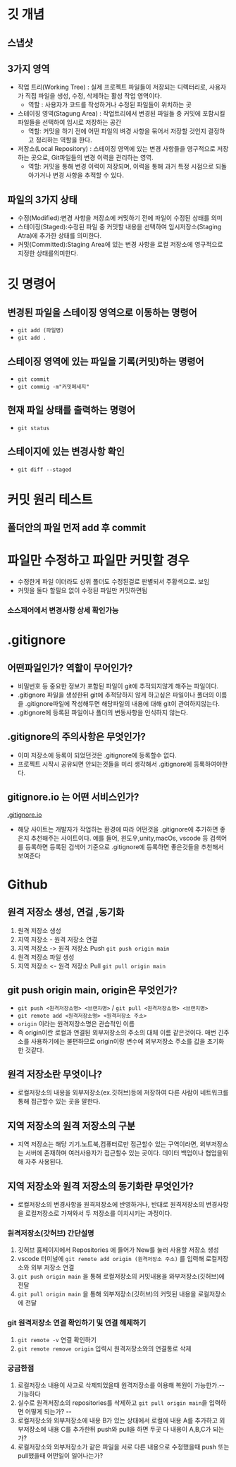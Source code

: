 # 깃 개념
## 스냅샷

## 3가지 영역
 - 작업 트리(Working Tree) : 실제 프로젝트 파일들이 저장되는 디렉터리로, 사용자가 직접 파일을 생성, 수정, 삭제하는 활성 작업 영역이다.
   - 역할 : 사용자가 코드를 작성하거나 수정된 파일들이 위치하는 곳
 - 스테이징 영역(Stagung Area) : 작업트리에서 변경된 파일들 중 커밋에 포함시킬 파일들을 선택하여 임시로 저장하는 공간
   - 역할: 커밋을 하기 전에 어떤 파일의 벼경 사항을 묶어서 저장할 것인지 결정하고 정리하는 역할을 한다.
 - 저장소(Local Repository) : 스테이징 영역에 있는 변경 사항들을 영구적으로 저장하는 곳으로, Git파일들의 변경 이력을 관리하는 영역.
   - 역할: 커밋을 통해 변경 이력이 저장되며, 이력을 통해 과거 특정 시점으로 되돌아가거나 변경 사항을 추적할 수 있다.


 ## 파일의 3가지 상태
 - 수정(Modified):변경 사항을 저장소에 커밋하기 전에 파일이 수정된 상태를 의미
 - 스테이징(Staged):수정된 파일 중 커밋할 내용을 선택하여 임시저장소(Staging Atra)에 추가한 상태를 의미한다.
 - 커밋(Committed):Staging Area에 있는 변경 사항을 로컬 저장소에 영구적으로 지정한 상태를의미한다. 

 # 깃 명령어
 
 ## 변경된 파일을 스테이징 영역으로 이동하는 명령어
 - `git add (파일명)` 
 - `git add .`

 ## 스테이징 영역에 있는 파일을 기록(커밋)하는 명령어
- `git commit`
- `git commig -m"커밋메세지"`
 ## 현재 파일 상태를 출력하는 명령어
 - `git status`
 ## 스테이지에 있는 변경사항 확인
 - `git diff --staged`

# 커밋 원리 테스트
## 폴더안의 파일 먼저 add 후 commit

# 파일만 수정하고 파일만 커밋할 경우
- 수정한게 파일 이더라도 상위 폴더도 수정된걸로 판별되서 주황색으로. 보임
- 커밋을 둘다 할필요 없이 수정된 파일만 커밋하면됨

### 소스제어에서 변경사항 상세 확인가능 

# .gitignore

## 어떤파일인가? 역할이 무어인가?
- 비밀번호 등 중요한 정보가 포함된 파일이 git에 추적되지않게 해주는 파일이다.
- .gitignore 파일을 생성한뒤 git에 추적당하지 않게 하고싶은 파일이나 폴더의 이름을 .gitignore파일에 작성해두면 해당파일의 내용에 대해 git이 관여하지않는다.
- .gitignore에 등록된 파일이나 폴더의 변동사항을 인식하지 않는다.
## .gitignore의 주의사항은 무엇인가?
- 이미 저장소에 등록이 되었던것은 .gitignore에 등록할수 없다.
- 프로젝트 시작시 공유되면 안되는것들을 미리 생각해서 .gitignore에 등록하여야한다.
## gitignore.io 는 어떤 서비스인가?
[.gitignore.io](https://www.toptal.com/developers/gitignore/)
- 해당 사이트는 개발자가 작업하는 환경에 따라 어떤것을 .gitignore에 추가하면 좋은지 추천해주는 사이트이다.
예를 들어, 윈도우,unity,macOs, vscode 등 검색어를 등록하면 등록된 검색어 기준으로 .gitignore에 등록하면 좋은것들을 추천해서 보여준다

# Github

## 원격 저장소 생성, 연걸 ,동기화
1. 원격 저장소 생성
2. 지역 저장소 - 원격 저장소 연결
3. 지역 저장소 -> 원격 저장소 Push `git push origin main`
4. 원격 저장소 파일 생성
5. 지역 저장소 <- 원격 저장소 Pull `git pull origin main`

## git push origin main, origin은 무엇인가?
- `git push <원격저장소명> <브랜차명>` / `git pull <원격저장소명> <브랜치명>`
- `git remote add <원격저장소명> <원격저장소 주소>`
- `origin` 이라는 원격저장소명은 관습적인 이름
- 즉 origin이란 로컬과 연결된 외부저장소의 주소의 대체 이름 같은것이다. 매번 긴주소를 사용하기에는 불편하므로 origin이랑 변수에 외부저장소 주소를 값을 초기화한 것같다.

## 원격 저장소란 무엇이나?
- 로컬저장소의 내용을 외부저장소(ex.깃허브)등에 저장하여 다른 사람이 네트워크를 통해 접근할수 있는 곳을 말한다.
## 지역 저장소의 원격 저장소의 구분
- 지역 저장소는 해당 기기.노트북,컴퓨터로만 접근할수 있는 구역이라면, 외부저장소는 서버에 존재하며 여러사용자가 접근할수 있는 곳이다. 데이터 백업이나 협업을위해 자주 사용된다.
## 지역 저장소와 원격 저장소의 동기화란 무엇인가?
- 로컬저장소의 변경사항을 원격저장소에 반영하거나, 반대로 원격저장소의 변경사항을 로컬저장소로 가져와서 두 저장소를 이치시키는 과정이다.


### 원격저장소(갓허브) 간단설명
1. 깃허브 홈페이지에서 Repositories 에 들어가 New를 눌러 사용할 저장소 생성
2. vscode 터미널에 `git remote add origin (원격저장소 주소)` 를 입력해 로컬저장소와 외부 저장소 연결
3. `git push origin main` 을 통해 로컬저장소의 커밋내용을 와부저장소(깃허브)에 전달
4. `git pull origin main` 을 통해 외부저장소(깃허브)의 커밋된 내용을 로컬저장소에 전달

### git 원격저장소 연결 확인하기 및 연결 헤제하기
1. `git remote -v` 연결 확인하기
2. `git remote remove origin` 입력시 원격저장소와의 연결통로 삭제

### 궁금한점
1. 로컬저장소 내용이 사고로 삭제되었을때 원격저장소를 이용해 복원이 가능한가.-- 가능하다
2. 실수로 원격저장소의 repositories를 삭제하고 `git pull origin main`을 입력하면 어떻게 되는가? --
3. 로컬저장소와 외부저장소에 내용 B가 있는 상태에서 로컬에 내용 A를 추가하고 외부저장소에 내용 C를 추가한뒤 push와 pull을 하면 두곳 다 내용이 A,B,C가 되는가?
4. 로컬저장소와 외부저장소가 같은 파일을 서로 다른 내용으로 수정했을때 push 또는 pull했을때 어떤일이 일어나는가?


